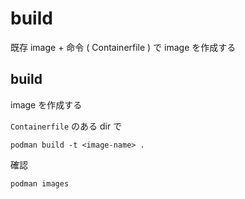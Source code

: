 
# build


既存 image + 命令 ( Containerfile ) で image を作成する


## build

image を作成する

`Containerfile` のある dir で

```
podman build -t <image-name> .
```

確認

```
podman images
```



